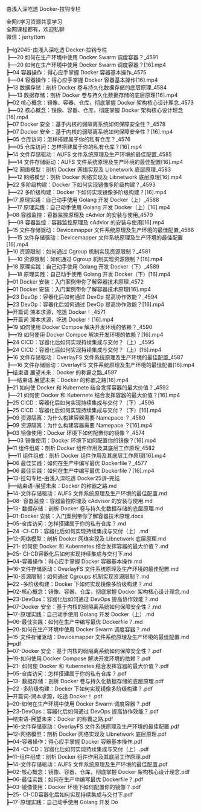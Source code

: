 由浅入深吃透 Docker-拉钩专栏

全网it学习资源共享学习<br>全网课程都有，欢迎私聊<br>微信：jerryttom<br>

┣━lg2045-由浅入深吃透 Docker-拉钩专栏<br> ┣━20 如何在生产环境中使用 Docker Swarm 调度容器？_4591<br> ┣━20 如何在生产环境中使用 Docker Swarm 调度容器？[16].mp4<br> ┣━04 容器操作：得心应手掌握 Docker 容器基本操作_4575<br> ┣━04 容器操作：得心应手掌握 Docker 容器基本操作[16].mp4<br> ┣━13 数据存储：剖析 Docker 卷与持久化数据存储的底层原理_4584<br> ┣━13 数据存储：剖析 Docker 卷与持久化数据存储的底层原理[16].mp4<br> ┣━02 核心概念：镜像、容器、仓库，彻底掌握 Docker 架构核心设计理念_4573<br> ┣━02 核心概念：镜像、容器、仓库，彻底掌握 Docker 架构核心设计理念[16].mp4<br> ┣━07 Docker 安全：基于内核的弱隔离系统如何保障安全性？_4578<br> ┣━07 Docker 安全：基于内核的弱隔离系统如何保障安全性？[16].mp4<br> ┣━05 仓库访问：怎样搭建属于你的私有仓库？_4576<br> ┣━05 仓库访问：怎样搭建属于你的私有仓库？[16].mp4<br> ┣━14 文件存储驱动：AUFS 文件系统原理及生产环境的最佳配置_4585<br> ┣━14 文件存储驱动：AUFS 文件系统原理及生产环境的最佳配置[16].mp4<br> ┣━12 网络模型：剖析 Docker 网络实现及 Libnetwork 底层原理_4583<br> ┣━12 网络模型：剖析 Docker 网络实现及 Libnetwork 底层原理[16].mp4<br> ┣━22 多阶级构建：Docker 下如何实现镜像多阶级构建？_4593<br> ┣━22 多阶级构建：Docker 下如何实现镜像多阶级构建？[16].mp4<br> ┣━17 原理实践：自己动手使用 Golang 开发 Docker（上）_4588<br> ┣━17 原理实践：自己动手使用 Golang 开发 Docker（上）[16].mp4<br> ┣━08 容器监控：容器监控原理及 cAdvior 的安装与使用_4579<br> ┣━08 容器监控：容器监控原理及 cAdvior 的安装与使用[16].mp4<br> ┣━15 文件存储驱动：Devicemapper 文件系统原理及生产环境的最佳配置_4586<br> ┣━15 文件存储驱动：Devicemapper 文件系统原理及生产环境的最佳配置[16].mp4<br> ┣━10 资源限制：如何通过 Cgroup 机制实现资源限制？_4581<br> ┣━10 资源限制：如何通过 Cgroup 机制实现资源限制？[16].mp4<br> ┣━18 原理实践：自己动手使用 Golang 开发 Docker（下）_4589<br> ┣━18 原理实践：自己动手使用 Golang 开发 Docker（下）[16].mp4<br> ┣━01 Docker 安装：入门案例带你了解容器技术原理_4572<br> ┣━01 Docker 安装：入门案例带你了解容器技术原理[16].mp4<br> ┣━23 DevOp：容器化后如何通过 DevOp 提高协作效能？_4594<br> ┣━23 DevOp：容器化后如何通过 DevOp 提高协作效能？[16].mp4<br> ┣━开篇词 溯本求源，吃透 Docker！_4571<br> ┣━开篇词 溯本求源，吃透 Docker！[16].mp4<br> ┣━19 如何使用 Docker Compoe 解决开发环境的依赖？_4590<br> ┣━19 如何使用 Docker Compoe 解决开发环境的依赖？[16].mp4<br> ┣━24 CICD：容器化后如何实现持续集成与交付？（上）_4595<br> ┣━24 CICD：容器化后如何实现持续集成与交付？（上）[16].mp4<br> ┣━16 文件存储驱动：OverlayFS 文件系统原理及生产环境的最佳配置_4587<br> ┣━16 文件存储驱动：OverlayFS 文件系统原理及生产环境的最佳配置[16].mp4<br> ┣━结束语 展望未来：Docker 的称霸之路_4597<br> ┣━结束语 展望未来：Docker 的称霸之路[16].mp4<br> ┣━21 如何使 Docker 和 Kubernete 结合发挥容器的最大价值？_4592<br> ┣━21 如何使 Docker 和 Kubernete 结合发挥容器的最大价值？[16].mp4<br> ┣━25 CICD：容器化后如何实现持续集成与交付？（下）_4596<br> ┣━25 CICD：容器化后如何实现持续集成与交付？（下）[16].mp4<br> ┣━09 资源隔离：为什么构建容器需要 Namepace ？_4580<br> ┣━09 资源隔离：为什么构建容器需要 Namepace ？[16].mp4<br> ┣━03 镜像使用：Docker 环境下如何配置你的镜像？_4574<br> ┣━03 镜像使用：Docker 环境下如何配置你的镜像？[16].mp4<br> ┣━11 组件组成：剖析 Docker 组件作用及其底层工作原理_4582<br> ┣━11 组件组成：剖析 Docker 组件作用及其底层工作原理[16].mp4<br> ┣━06 最佳实践：如何在生产中编写最优 Dockerfile？_4577<br> ┣━06 最佳实践：如何在生产中编写最优 Dockerfile？[16].mp4<br> ┣━13-拉勾专栏-由浅入深吃透 Docker25讲-完结<br> ┣━结束语-展望未来：Docker 的称霸之路.md<br> ┣━14-文件存储驱动：AUFS 文件系统原理及生产环境的最佳配置.md<br> ┣━08- 容器监控：容器监控原理及 cAdvisor 的安装与使用.md<br> ┣━13- 数据存储：剖析 Docker 卷与持久化数据存储的底层原理.md<br> ┣━01-Docker 安装：入门案例带你了解容器技术原理.docx<br> ┣━05-仓库访问：怎样搭建属于你的私有仓库？.md<br> ┣━24 -CI-CD：容器化后如何实现持续集成与交付（上）.md<br> ┣━12-网络模型：剖析 Docker 网络实现及 Libnetwork 底层原理.md<br> ┣━21- 如何使 Docker 和 Kubernetes 结合发挥容器的最大价值？.md<br> ┣━25- CI-CD容器化后如何实现持续集成与交付下.md<br> ┣━04-容器操作：得心应手掌握 Docker 容器基本操作.md<br> ┣━16-文件存储驱动：OverlayFS 文件系统原理及生产环境的最佳配置.md<br> ┣━10-资源限制：如何通过 Cgroups 机制实现资源限制？.md<br> ┣━22 -多阶级构建：Docker 下如何实现镜像多阶级构建？.md<br> ┣━02-核心概念：镜像、容器、仓库，彻底掌握 Docker 架构核心设计理念.md<br> ┣━23-DevOps：容器化后如何通过 DevOps 提高协作效能？.md<br> ┣━07-Docker 安全：基于内核的弱隔离系统如何保障安全性？.md<br> ┣━17-原理实践：自己动手使用 Golang 开发 Docker（上）.md<br> ┣━06-最佳实践：如何在生产中编写最优 Dockerfile？.md<br> ┣━20-如何在生产环境中使用 Docker Swarm 调度容器？.md<br> ┣━15-文件存储驱动：Devicemapper 文件系统原理及生产环境的最佳配置.md<br> ┣━pdf<br> ┣━07-Docker 安全：基于内核的弱隔离系统如何保障安全性？.pdf<br> ┣━19-如何使用 Docker Compose 解决开发环境的依赖？.pdf<br> ┣━21- 如何使 Docker 和 Kubernetes 结合发挥容器的最大价值？.pdf<br> ┣━05-仓库访问：怎样搭建属于你的私有仓库？.pdf<br> ┣━13- 数据存储：剖析 Docker 卷与持久化数据存储的底层原理.pdf<br> ┣━22 -多阶级构建：Docker 下如何实现镜像多阶级构建？.pdf<br> ┣━开篇词-溯本求源，吃透 Docker！.pdf<br> ┣━20-如何在生产环境中使用 Docker Swarm 调度容器？.pdf<br> ┣━23-DevOps：容器化后如何通过 DevOps 提高协作效能？.pdf<br> ┣━结束语-展望未来：Docker 的称霸之路.pdf<br> ┣━16-文件存储驱动：OverlayFS 文件系统原理及生产环境的最佳配置.pdf<br> ┣━12-网络模型：剖析 Docker 网络实现及 Libnetwork 底层原理.pdf<br> ┣━04-容器操作：得心应手掌握 Docker 容器基本操作.pdf<br> ┣━24 -CI-CD：容器化后如何实现持续集成与交付（上）.pdf<br> ┣━11-组件组成：剖析 Docker 组件作用及其底层工作原理.pdf<br> ┣━14-文件存储驱动：AUFS 文件系统原理及生产环境的最佳配置.pdf<br> ┣━02-核心概念：镜像、容器、仓库，彻底掌握 Docker 架构核心设计理念.pdf<br> ┣━06-最佳实践：如何在生产中编写最优 Dockerfile？.pdf<br> ┣━03-镜像使用：Docker 环境下如何配置你的镜像？.pdf<br> ┣━25- CI-CD容器化后如何实现持续集成与交付下.pdf<br> ┣━17-原理实践：自己动手使用 Golang 开发 Do